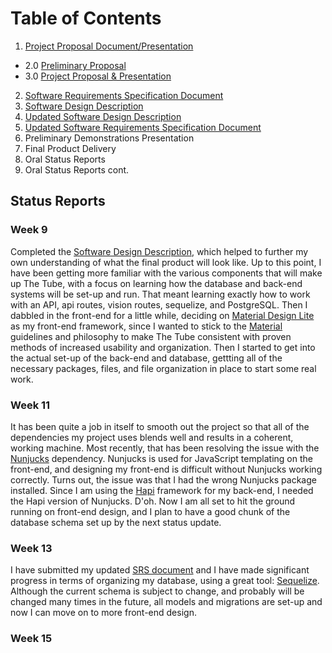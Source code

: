 # Table of Contents

1. [Project Proposal Document/Presentation](/SDF/D-01)
  * 2.0 [Preliminary Proposal](/SDF/D-01/preliminary_project_proposal.md)
  * 3.0 [Project Proposal & Presentation](/SDF/D-01/project_proposal.md)
2. [Software Requirements Specification Document](/SDF/D-02/software_requirements_specification.md)
3. [Software Design Description](/SDF/D-03/software_design_description.md)
4. [Updated Software Design Description](/SDF/D-04/software_design_description.md)
5. [Updated Software Requirements Specification Document](/SDF/D-05/software_requirements_specification.md)
6. Preliminary Demonstrations Presentation
7. Final Product Delivery
8. Oral Status Reports
9. Oral Status Reports cont.

## Status Reports

### Week 9

Completed the [Software Design Description](/SDF/D-03/software_design_description.md), which helped to further my own understanding of what the final product will look like. Up to this point, I have been getting more familiar with the various components that will make up The Tube, with a focus on learning how the database and back-end systems will be set-up and run. That meant learning exactly how to work with an API, api routes, vision routes, sequelize, and PostgreSQL. Then I dabbled in the front-end for a little while, deciding on [Material Design Lite](https://getmdl.io/) as my front-end framework, since I wanted to stick to the [Material](https://material.io/) guidelines and philosophy to make The Tube consistent with proven methods of increased usability and organization. Then I started to get into the actual set-up of the back-end and database, gettting all of the necessary packages, files, and file organization in place to start some real work.

### Week 11

It has been quite a job in itself to smooth out the project so that all of the dependencies my project uses blends well and results in a coherent, working machine. Most recently, that has been resolving the issue with the [Nunjucks](https://mozilla.github.io/nunjucks/) dependency. Nunjucks is used for JavaScript templating on the front-end, and designing my front-end is difficult without Nunjucks working correctly. Turns out, the issue was that I had the wrong Nunjucks package installed. Since I am using the [Hapi](https://hapijs.com/) framework for my back-end, I needed the Hapi version of Nunjucks. D'oh. Now I am all set to hit the ground running on front-end design, and I plan to have a good chunk of the database schema set up by the next status update.

### Week 13

I have submitted my updated [SRS document](/SDF/D-05/software_requirements_specification.md) and I have made significant progress in terms of organizing my database, using a great tool: [Sequelize](http://docs.sequelizejs.com/en/v3/). Although the current schema is subject to change, and probably will be changed many times in the future, all models and migrations are set-up and now I can move on to more front-end design.

### Week 15